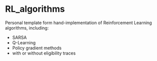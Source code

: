 # RL_algorithms

Personal template form hand-implementation of Reinforcement Learning algorithms, including:
- SARSA
- Q-Learning
- Policy gradient methods
- with or without eligibility traces
